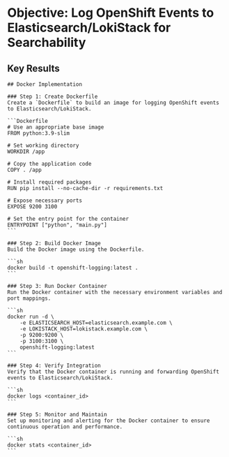 # Objective: Log OpenShift Events to Elasticsearch/LokiStack for Searchability

## Key Results
    ## Docker Implementation

    ### Step 1: Create Dockerfile
    Create a `Dockerfile` to build an image for logging OpenShift events to Elasticsearch/LokiStack.

    ```Dockerfile
    # Use an appropriate base image
    FROM python:3.9-slim

    # Set working directory
    WORKDIR /app

    # Copy the application code
    COPY . /app

    # Install required packages
    RUN pip install --no-cache-dir -r requirements.txt

    # Expose necessary ports
    EXPOSE 9200 3100

    # Set the entry point for the container
    ENTRYPOINT ["python", "main.py"]
    ```

    ### Step 2: Build Docker Image
    Build the Docker image using the Dockerfile.

    ```sh
    docker build -t openshift-logging:latest .
    ```

    ### Step 3: Run Docker Container
    Run the Docker container with the necessary environment variables and port mappings.

    ```sh
    docker run -d \
        -e ELASTICSEARCH_HOST=elasticsearch.example.com \
        -e LOKISTACK_HOST=lokistack.example.com \
        -p 9200:9200 \
        -p 3100:3100 \
        openshift-logging:latest
    ```

    ### Step 4: Verify Integration
    Verify that the Docker container is running and forwarding OpenShift events to Elasticsearch/LokiStack.

    ```sh
    docker logs <container_id>
    ```

    ### Step 5: Monitor and Maintain
    Set up monitoring and alerting for the Docker container to ensure continuous operation and performance.

    ```sh
    docker stats <container_id>
    ```